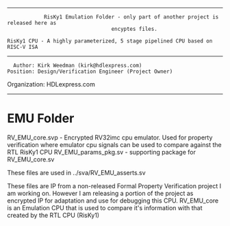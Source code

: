 ****************************************************************************************

				RisKy1 Emulation Folder - only part of another project is released here as
                                      encyptes files.

    RisKy1 CPU - A highly parameterized, 5 stage pipelined CPU based on RISC-V ISA
----------------------------------------------------------------------------------------

      Author: Kirk Weedman (kirk@hdlexpress.com)
    Position: Design/Verification Engineer (Project Owner)
Organization: HDLexpress.com

----------------------------------------------------------------------------------------
# EMU Folder

RV_EMU_core.svp      - Encrypted RV32imc cpu emulator. Used for property verification where emulator cpu signals can be used to compare against the RTL RisKy1 CPU
RV_EMU_params_pkg.sv - supporting package for RV_EMU_core.sv

These files are used in ../sva/RV_EMU_asserts.sv

These files are IP from a non-released Formal Property Verification project I am working on. However I am releasing a portion of the project as
encrypted IP for adaptation and use for debugging this CPU. RV_EMU_core is an Emulation CPU that is used to compare it's information with that
created by the RTL CPU (RisKy1) 
